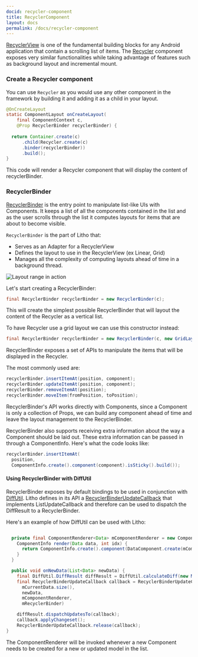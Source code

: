 ```yaml
---
docid: recycler-component
title: RecyclerComponent
layout: docs
permalink: /docs/recycler-component
---
```


[RecyclerView](https://developer.android.com/reference/android/support/v7/widget/RecyclerView.html) is one of the fundamental building blocks for any Android application that contain a scrolling list of items. The
[Recycler](/javadoc/com/facebook/litho/widget/Recycler) component exposes very similar functionalities while taking advantage of features such as background layout and incremental mount.

### Create a Recycler component

You can use `Recycler` as you would use any other component in the framework by building it and adding it as a child in your layout.

``` java
@OnCreateLayout
static ComponentLayout onCreateLayout(
    final ComponentContext c,
    @Prop RecyclerBinder recyclerBinder) {
    
  return Container.create(c)
      .child(Recycler.create(c)
      .binder(recyclerBinder))
      .build();
}
```
This code will render a Recycler component that will display the content of recyclerBinder.

### RecyclerBinder
[RecyclerBinder](/javadoc/com/facebook/litho/widget/RecyclerBinder) is the entry point to manipulate list-like UIs with Components.
It keeps a list of all the components contained in the list and as the user scrolls through the list it computes layouts for items that are about to become visible.

`RecyclerBinder` is the part of Litho that:

 - Serves as an Adapter for a RecyclerView
 - Defines the layout to use in the RecyclerView (ex Linear, Grid)
 - Manages all the complexity of computing layouts ahead of time in a background thread.

![Layout range in action](/static/images/range_small.gif "Layout range in action")

Let's start creating a RecyclerBinder:

``` java
final RecyclerBinder recyclerBinder = new RecyclerBinder(c);
```
This will create the simplest possible RecyclerBinder that will layout the content of the Recycler as a vertical list.

To have Recycler use a grid layout we can use this constructor instead:

``` java
final RecyclerBinder recyclerBinder = new RecyclerBinder(c, new GridLayoutInfo(c, spanCount);
```

RecyclerBinder exposes a set of APIs to manipulate the items that will be displayed in the Recycler.

The most commonly used are:

``` java
recyclerBinder.insertItemAt(position, component);
recyclerBinder.updateItemAt(position, component);
recyclerBinder.removeItemAt(position);
recyclerBinder.moveItem(fromPosition, toPosition);
```

RecyclerBinder's API works directly with Components, since a Component is only a collection of Props, we can build any component ahead of time and leave the layout management to the RecyclerBinder.

RecyclerBinder also supports receiving extra information about the way a Component should be laid out. These extra information can be passed in through a ComponentInfo. Here's what the code looks like:

``` java
recyclerBinder.insertItemAt(
  position,
  ComponentInfo.create().component(component).isSticky().build());
```

#### Using RecyclerBinder with DiffUtil

RecyclerBinder exposes by default bindings to be used in conjunction with [DiffUtil](https://developer.android.com/reference/android/support/v7/util/DiffUtil.html).
Litho defines in its API a [RecyclerBinderUpdateCallback](/javadoc/com/facebook/litho/widget/RecyclerBinderUpdateCallback.html) that implements ListUpdateCallback and therefore can be used to dispatch the DiffResult to a RecyclerBinder.

Here's an example of how DiffUtil can be used with Litho:

``` java

  private final ComponentRenderer<Data> mComponentRenderer = new ComponentRenderer<> {
    ComponentInfo render(Data data, int idx) {
      return ComponentInfo.create().component(DataComponent.create(mComponentContext).data(data)).build();
    }
  }

  public void onNewData(List<Data> newData) {
    final DiffUtil.DiffResult diffResult = DiffUtil.calculateDiff(new MyDataDiffCallback(mCurrentData, newData));
    final RecyclerBinderUpdateCallback callback = RecyclerBinderUpdateCallback.acquire(
      mCurrentData.size(),
      newData,
      mComponentRenderer,
      mRecyclerBinder)

    diffResult.dispatchUpdatesTo(callback);
    callback.applyChangeset();
    RecyclerBinderUpdateCallback.release(callback);
}
```

The ComponentRenderer will be invoked whenever a new Component needs to be created for a new or updated model in the list.
